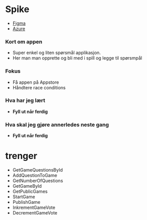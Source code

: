 # Spike

- [Figma](https://www.figma.com/file/oBgpl8HkiowbkUFe6HchFL/Untitled?node-id=0%3A1&mode=dev)
- [Azure](https://portal.azure.com/#@amundfremminggmail.onmicrosoft.com/resource/subscriptions/b7d995c5-0b85-4a5e-b531-c285c8d1339d/resourceGroups/Trike_group/providers/Microsoft.Web/sites/Trike/appServices)

### Kort om appen

- Super enkel og liten spørsmål applikasjon.
- Her man man opprette og bli med i spill og legge til spørsmpål

### Fokus

- Få appen på Appstore
- Håndtere race conditions

### Hva har jeg lært

- **Fyll ut når ferdig**

### Hva skal jeg gjøre annerledes neste gang

- **Fyll ut når ferdig**

# trenger

- GetGameQuestionsById
- AddQuestionToGame
- GetNumberOfQuestions
- GetGameById
- GetPublicGames
- StartGame
- PublishGame
- InkrementGameVote
- DecrementGameVote
